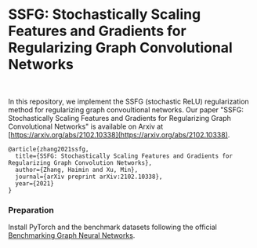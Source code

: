 # SSFG: Stochastically Scaling Features and Gradients for Regularizing Graph Convolutional Networks
<br>

In this repository,  we implement the SSFG (stochastic ReLU) regularization method for regularizing graph convoultional networks. Our paper "SSFG: Stochastically Scaling Features and Gradients for Regularizing Graph Convolutional Networks" is available on Arxiv at [https://arxiv.org/abs/2102.10338](https://arxiv.org/abs/2102.10338).

```
@article{zhang2021ssfg,
  title={SSFG: Stochastically Scaling Features and Gradients for Regularizing Graph Convolution Networks},
  author={Zhang, Haimin and Xu, Min},
  journal={arXiv preprint arXiv:2102.10338},
  year={2021}
}
```

### Preparation

Install PyTorch and the benchmark datasets following the official [Benchmarking Graph Neural Networks](https://github.com/graphdeeplearning/benchmarking-gnns).
